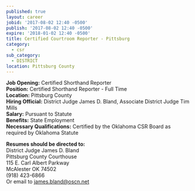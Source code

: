 ```yaml
---
published: true
layout: career
jobid: '2017-08-02 12:40 -0500'
publish: '2017-08-02 12:40 -0500'
expire: '2018-01-02 12:40 -0500'
title: Certified Courtroom Reporter - Pittsburg
category:
  - csr
sub_category:
  - DISTRICT
location: Pittsburg County
---
```

**Job Opening:** Certified Shorthand Reporter  
**Position:** Certified Shorthand Reporter - Full Time  
**Location:**  Pittsburg County  
**Hiring Official:** District Judge James D. Bland, Associate District Judge Tim Mills  
**Salary:** Pursuant to Statute  
**Benefits:** State Employment  
**Necessary Qualifications:** Certified by the Oklahoma CSR Board as required by Oklahoma Statute
 
**Resumes should be directed to:**   
District Judge James D. Bland  
Pittsburg County Courthouse  
115 E. Carl Albert Parkway  
McAlester OK  74502  
(918) 423-6866  
Or email to [james.bland@oscn.net](mailto:james.bland@oscn.net)  

